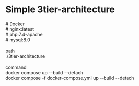 # Simple 3tier-architecture
\# Docker </br>
\# nginx:latest </br>
\# php:7.4-apache </br>
\# mysql:8.0 </br>
</br>
path </br>
./3tier-architecture </br>
</br>
command </br>
docker compose up --build --detach </br>
docker compose -f docker-compose.yml up --build --detach </br>
